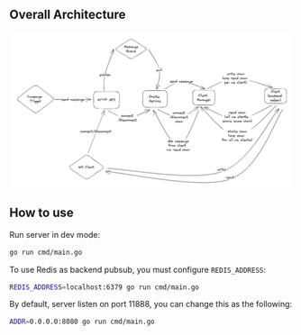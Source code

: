 ## Overall Architecture

![architecture](cubone.excalidraw.png)

## How to use

Run server in dev mode:

```bash
go run cmd/main.go
```

To use Redis as backend pubsub, you must configure `REDIS_ADDRESS`:

```bash
REDIS_ADDRESS=localhost:6379 go run cmd/main.go
```

By default, server listen on port 11888, you can change this as the following:

```bash
ADDR=0.0.0.0:8080 go run cmd/main.go
```